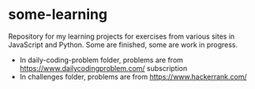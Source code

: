# some-learning

Repository for my learning projects for exercises from various sites in JavaScript and Python.
Some are finished, some are work in progress.

- In daily-coding-problem folder, problems are from https://www.dailycodingproblem.com/ subscription
- In challenges folder, problems are from https://www.hackerrank.com/
